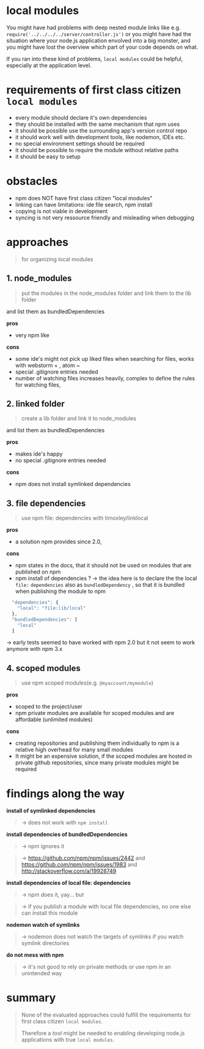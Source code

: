 # local modules

You might have had problems with deep nested module links like e.g. `require('../../../../server/controller.js')` 
or you might have had the situation where your node.js application envolved into a big monster, 
and you might have lost the overview which part of your code depends on what.

If you ran into these kind of problems, `local modules` could be helpful, especially at the application level.


# requirements of first class citizen `local modules`

- every module should declare it's own dependencies
- they should be installed with the same mechanism that npm uses
- it should be possible use the surrounding app's version control repo
- it should work well with development tools, like nodemon, IDEs etc.
- no special environment settings should be required
- it should be possible to require the module without relative paths
- it should be easy to setup


# obstacles
- npm does NOT have first class citizen "local modules"
- linking can have limitations: ide file search, npm install
- copying is not viable in development
- syncing is not very ressource friendly and misleading when debugging


# approaches

> for organizing local modules

## 1. node_modules
> put the modules in the node_modules folder and link them to the lib folder

and list them as bundledDependencies

**pros**
- very npm like

**cons**
- some ide's might not pick up liked files when searching for files, works with webstorm + , atom ~
- special .gitignore entries needed
- number of watching files increases heavily, complex to define the rules for watching files,


## 2. linked folder
> create a lib folder and link it to node_modules

and list them as bundledDependencies

**pros**
- makes ide's happy
- no special .gitignore entries needed

**cons**
- npm does not install symlinked dependencies


## 3. file dependencies
> use npm file: dependencies with timoxley/linklocal

**pros**
- a solution npm provides since 2.0,

**cons**
- npm states in the docs, that it should not be used on modules that are published on npm
- npm install of dependencies ?
-> the idea here is to declare the the local `file:` `dependencies` also as `bundledDependency` , so that it is bundled when publishing the module to npm

```js
  "dependencies": {
    "local": "file:lib/local"
  },
  "bundledDependencies": [
    "local"
  ]
```

-> early tests seemed to have worked with npm 2.0 but it not seem to work anymore with npm 3.x

## 4. scoped modules
> use npm scoped modules(e.g. `@myaccount/mymodule`)

**pros**
- scoped to the project/user
- npm private modules are available for scoped modules and are affordable (unlimited modules)

**cons**
- creating repositories and publishing them individually to npm is a relative high overhead for many small modules
- It might be an expensive solution, if the scoped modules are hosted in private github repositories, since many private modules might be required


# findings along the way
**install of symlinked dependencies**
> -> does not work with `npm install`

**install dependencies of bundledDependencies**
> -> npm ignores it

> -> https://github.com/npm/npm/issues/2442 and https://github.com/npm/npm/issues/1983 and http://stackoverflow.com/a/19928749

**install dependencies of local file: dependencies**
> -> npm does it, yay... but

> -> if you publish a module with local file dependencies, no one else can install this module

**nodemon watch of symlinks**
> -> nodemon does not watch the targets of symlinks if you watch symlink directories

**do not mess with npm**
> -> it's not good to rely on private methods or use npm in an unintended way

# summary

> None of the evaluated approaches could fulfill the requirements for first class citizen `local modules`.
> 
> Therefore a *tool* might be needed to enabling developing node.js applications with true `local modules`.